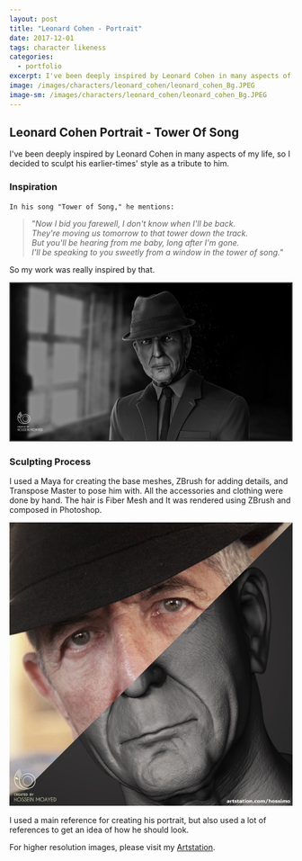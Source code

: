 ```yaml
---
layout: post
title: "Leonard Cohen - Portrait"
date: 2017-12-01
tags: character likeness
categories:
  - portfolio
excerpt: I've been deeply inspired by Leonard Cohen in many aspects of my life, so I decided to sculpt his earlier-times' style as a tribute to him.
image: /images/characters/leonard_cohen/leonard_cohen_Bg.JPEG
image-sm: /images/characters/leonard_cohen/leonard_cohen_Bg.JPEG
---
```

## Leonard Cohen Portrait - Tower Of Song


I've been deeply inspired by Leonard Cohen in many aspects of my life, so I decided to sculpt his earlier-times' style as a tribute to him.


### Inspiration


    In his song "Tower of Song," he mentions:

> "*Now I bid you farewell, I don't know when I'll be back.<br />
> They're moving us tomorrow to that tower down the track.<br />
> But you'll be hearing from me baby, long after I'm gone.<br />
> I'll be speaking to you sweetly from a window in the tower of song.*"

So my work was really inspired by that.
	
![](/images/characters/leonard_cohen/leonard_cohen_bg_wide.JPEG)

### Sculpting Process

I used a Maya for creating the base meshes, ZBrush for adding details, and Transpose Master to pose him with.
All the accessories and clothing were done by hand.
The hair is Fiber Mesh and It was rendered using ZBrush and composed in Photoshop.


![](/images/characters/leonard_cohen/reference_comarison.JPG)


I used a main reference for creating his portrait, but also used a lot of references to get an idea of how he should look.


For higher resolution images, please visit my [Artstation](https://www.artstation.com/artwork/5wVog).